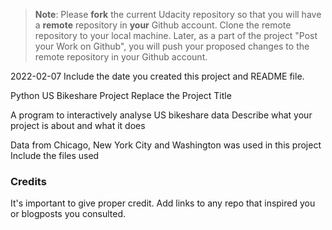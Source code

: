 >**Note**: Please **fork** the current Udacity repository so that you will have a **remote** repository in **your** Github account. Clone the remote repository to your local machine. Later, as a part of the project "Post your Work on Github", you will push your proposed changes to the remote repository in your Github account.

2022-02-07
Include the date you created this project and README file.

Python US Bikeshare Project
Replace the Project Title

A program to interactively analyse US bikeshare data
Describe what your project is about and what it does

Data from Chicago, New York City and Washington was used in this project
Include the files used

### Credits
It's important to give proper credit. Add links to any repo that inspired you or blogposts you consulted.
